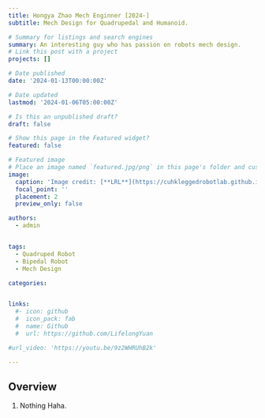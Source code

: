 ```yaml
---
title: Hongya Zhao Mech Enginner [2024-]
subtitle: Mech Design for Quadrupedal and Humanoid.

# Summary for listings and search engines
summary: An interesting guy who has passion on robots mech design.
# Link this post with a project
projects: []

# Date published
date: '2024-01-13T00:00:00Z'

# Date updated
lastmod: '2024-01-06T05:00:00Z'

# Is this an unpublished draft?
draft: false

# Show this page in the Featured widget?
featured: false

# Featured image
# Place an image named `featured.jpg/png` in this page's folder and customize its options here.
image:
  caption: 'Image credit: [**LRL**](https://cuhkleggedrobotlab.github.io/)'
  focal_point: ''
  placement: 2
  preview_only: false

authors:
  - admin


tags:
  - Quadruped Robot
  - Bipedal Robot
  - Mech Design

categories:


links:
  #- icon: github
  #  icon_pack: fab
  #  name: Github
  #  url: https://github.com/LifelongYuan

#url_video: 'https://youtu.be/9z2WHRUhB2k'

---
```


## Overview

1. Nothing Haha.

